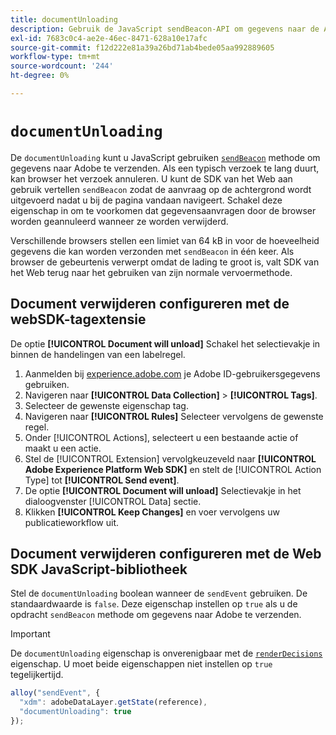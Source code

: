 ```yaml
---
title: documentUnloading
description: Gebruik de JavaScript sendBeacon-API om gegevens naar de Adobe te verzenden.
exl-id: 7683c0c4-ae2e-46ec-8471-628a10e17afc
source-git-commit: f12d222e81a39a26bd71ab4bede05aa992889605
workflow-type: tm+mt
source-wordcount: '244'
ht-degree: 0%

---
```


# `documentUnloading`

De `documentUnloading` kunt u JavaScript gebruiken [`sendBeacon`](https://developer.mozilla.org/en-US/docs/Web/API/Navigator/sendBeacon) methode om gegevens naar Adobe te verzenden. Als een typisch verzoek te lang duurt, kan browser het verzoek annuleren. U kunt de SDK van het Web aan gebruik vertellen `sendBeacon` zodat de aanvraag op de achtergrond wordt uitgevoerd nadat u bij de pagina vandaan navigeert. Schakel deze eigenschap in om te voorkomen dat gegevensaanvragen door de browser worden geannuleerd wanneer ze worden verwijderd.

Verschillende browsers stellen een limiet van 64 kB in voor de hoeveelheid gegevens die kan worden verzonden met `sendBeacon` in één keer. Als browser de gebeurtenis verwerpt omdat de lading te groot is, valt SDK van het Web terug naar het gebruiken van zijn normale vervoermethode.

## Document verwijderen configureren met de webSDK-tagextensie

De optie **[!UICONTROL Document will unload]** Schakel het selectievakje in binnen de handelingen van een labelregel.

1. Aanmelden bij [experience.adobe.com](https://experience.adobe.com) je Adobe ID-gebruikersgegevens gebruiken.
1. Navigeren naar **[!UICONTROL Data Collection]** > **[!UICONTROL Tags]**.
1. Selecteer de gewenste eigenschap tag.
1. Navigeren naar **[!UICONTROL Rules]** Selecteer vervolgens de gewenste regel.
1. Onder [!UICONTROL Actions], selecteert u een bestaande actie of maakt u een actie.
1. Stel de [!UICONTROL Extension] vervolgkeuzeveld naar **[!UICONTROL Adobe Experience Platform Web SDK]** en stelt de [!UICONTROL Action Type] tot **[!UICONTROL Send event]**.
1. De optie **[!UICONTROL Document will unload]** Selectievakje in het dialoogvenster [!UICONTROL Data] sectie.
1. Klikken **[!UICONTROL Keep Changes]** en voer vervolgens uw publicatieworkflow uit.

## Document verwijderen configureren met de Web SDK JavaScript-bibliotheek

Stel de `documentUnloading` boolean wanneer de `sendEvent` gebruiken. De standaardwaarde is `false`. Deze eigenschap instellen op `true` als u de opdracht `sendBeacon` methode om gegevens naar Adobe te verzenden.

>[!IMPORTANT]
>
>De `documentUnloading` eigenschap is onverenigbaar met de [`renderDecisions`](renderdecisions.md) eigenschap. U moet beide eigenschappen niet instellen op `true` tegelijkertijd.

```js
alloy("sendEvent", {
  "xdm": adobeDataLayer.getState(reference),
  "documentUnloading": true
});
```
